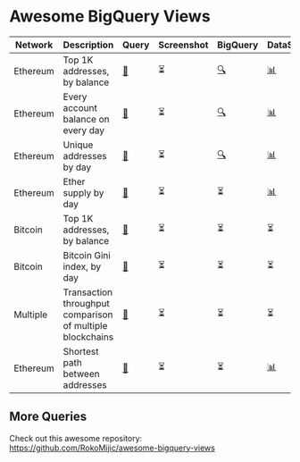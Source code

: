# Awesome BigQuery Views

| Network | Description | Query | Screenshot | BigQuery | DataStudio | Notes
| --- | --- | --- | --- | --- | --- | ---
| Ethereum | Top 1K addresses, by balance  | [📝](ethereum/top-ethereum-balances.sql)| ⏳ | [🔍](https://console.cloud.google.com/bigquery?sq=896878822558:a8286e1cee0e4ee2b16872640faa31c2) | [📊](https://datastudio.google.com/u/1/reporting/c61d1ee3-0e67-4f19-a322-4aed82a21e1b/page/9tC6C) | [[1](https://medium.com/google-cloud/how-to-query-balances-for-all-ethereum-addresses-in-bigquery-fb594e4034a7)]
| Ethereum | Every account balance on every day | [📝](ethereum/every-balance-every-day.sql)| ⏳ | [🔍](https://console.cloud.google.com/bigquery?sq=896878822558:c5323064f9fb45529ebdd65fb4091374) | [📊](https://datastudio.google.com/u/1/reporting/c61d1ee3-0e67-4f19-a322-4aed82a21e1b/page/9tC6C) | [[1](https://medium.com/google-cloud/plotting-ethereum-address-growth-chart-55cc0e7207b2)]
| Ethereum | Unique addresses by day | [📝](ethereum/unique-addresses-by-day.sql) | ⏳ | [🔍](https://console.cloud.google.com/bigquery?sq=896878822558:69f31a0f8e7e44d39d99737c4a37ce9b) | [📊](https://datastudio.google.com/u/1/reporting/c61d1ee3-0e67-4f19-a322-4aed82a21e1b/page/9tC6C) | [[1](https://medium.com/google-cloud/plotting-ethereum-address-growth-chart-55cc0e7207b2)]
| Ethereum | Ether supply by day | [📝](ethereum/ether-supply-by-day.sql)| ⏳ | ⏳ | [📊](https://datastudio.google.com/u/1/reporting/c61d1ee3-0e67-4f19-a322-4aed82a21e1b/page/9tC6C) | [[1](https://medium.com/google-cloud/how-to-query-ether-supply-in-bigquery-90f8ae795a8)]
| Bitcoin | Top 1K addresses, by balance | [📝](bitcoin/top-bitcoin-balances.sql) | ⏳ | ⏳ | ⏳ | |
| Bitcoin | Bitcoin Gini index, by day | [📝](bitcoin/gini-index-by-day.sql) | ⏳ | ⏳ | ⏳ | [[1](https://cloud.google.com/blog/products/data-analytics/introducing-six-new-cryptocurrencies-in-bigquery-public-datasets-and-how-to-analyze-them)]
| Multiple | Transaction throughput comparison of multiple blockchains | [📝](multi/transaction-throughput-comparison.sql) | ⏳ | ⏳ | ⏳ | [[1](https://medium.com/@medvedev1088/comparing-transaction-throughputs-for-8-blockchains-in-google-bigquery-with-google-data-studio-edbabb75b7f1)]
| Ethereum | Shortest path between addresses | [📝](ethereum/shortest-path-via-traces.sql) | ⏳ | ⏳ | [📊](https://datastudio.google.com/u/1/reporting/c61d1ee3-0e67-4f19-a322-4aed82a21e1b/page/9tC6C)

## More Queries

Check out this awesome repository: https://github.com/RokoMijic/awesome-bigquery-views
